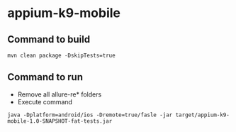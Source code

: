 # appium-k9-mobile

## Command to build
```
mvn clean package -DskipTests=true
```

## Command to run
* Remove all allure-re* folders
* Execute command
```
java -Dplatform=android/ios -Dremote=true/fasle -jar target/appium-k9-mobile-1.0-SNAPSHOT-fat-tests.jar
```
